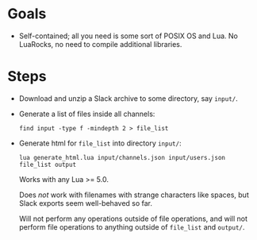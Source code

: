 # Goals

* Self-contained; all you need is some sort of POSIX OS and Lua. No LuaRocks,
  no need to compile additional libraries.

# Steps

* Download and unzip a Slack archive to some directory, say `input/`.

* Generate a list of files inside all channels:
  ```
  find input -type f -mindepth 2 > file_list
  ```

* Generate html for `file_list` into directory `input/`:
  ```
  lua generate_html.lua input/channels.json input/users.json file_list output
  ```

  Works with any Lua >= 5.0.

  Does _not_ work with filenames with strange characters like spaces, but
  Slack exports seem well-behaved so far.

  Will not perform any operations outside of file operations, and will not
  perform file operations to anything outside of `file_list` and `output/`.
